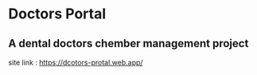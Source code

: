 # Doctors Portal
## A dental doctors chember management project
site link : https://dcotors-protal.web.app/
